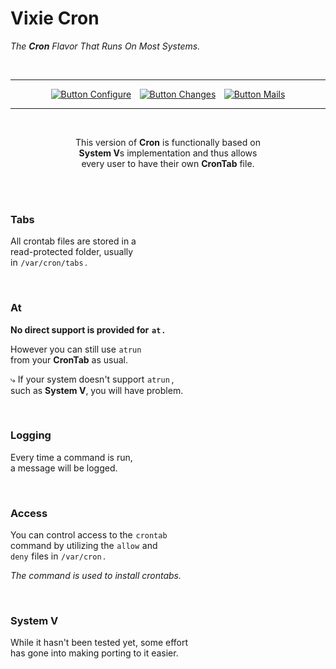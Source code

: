 
# Vixie Cron

*The **Cron** Flavor That Runs On Most Systems.*

<br>

<div align = center>

---

[![Button Configure]][Configure]  
[![Button Changes]][Changes]  
[![Button Mails]][Mails]

---
  
<br>

This version of **Cron** is functionally based on <br>
**System V**s implementation and thus allows <br>
every user to have their own **CronTab** file.

</div>

<br>



<br>

### Tabs

All crontab files are stored in a <br>
read-protected folder, usually <br>
in `/var/cron/tabs` .

<br>

### At

**No direct support is provided for `at` .**

However you can still use `atrun` <br>
from your **CronTab** as usual.

⤷ If your system doesn't support `atrun` , <br>
such as **System V**, you will have problem.

<br>

### Logging

Every time a command is run, <br>
a message will be logged.

<br>

### Access

You can control access to the `crontab` <br>
command by utilizing the `allow` and <br>
`deny` files in `/var/cron` .

*The command is used to install crontabs.*

<br>

### System V

While it hasn't been tested yet, some effort <br>
has gone into making porting to it easier.


<!----------------------------------------------------------------------------->

[Configure]: Documentation/Configure.md
[Changes]: Documentation/Changelog.md
[Mails]: Documentation/Mail.md


<!-------------------------------{ Buttons }----------------------------------->

[Button Configure]: https://img.shields.io/badge/Configure-d74078?style=for-the-badge&logo=WindowsTerminal&logoColor=white
[Button Changes]: https://img.shields.io/badge/Changelog-2478b5?style=for-the-badge&logo=Git&logoColor=white
[Button Mails]: https://img.shields.io/badge/Mails-yellow?style=for-the-badge&logo=GMail&logoColor=white


